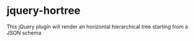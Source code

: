 # jquery-hortree
This jQuery plugin will render an horizontal hierarchical tree starting from a JSON schema
